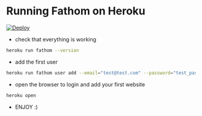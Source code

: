 # Running Fathom on Heroku

[![Deploy](https://www.herokucdn.com/deploy/button.svg)](https://heroku.com/deploy?template=https://github.com/ys/fathom-on-heroku)

- check that everything is working

```bash
heroku run fathom --version
```

- add the first user

```bash
heroku run fathom user add --email="test@test.com" --password="test_password"
```

- open the browser to login and add your first website

```bash
heroku open
```

- ENJOY :)

